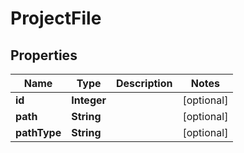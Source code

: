 
# ProjectFile

## Properties
Name | Type | Description | Notes
------------ | ------------- | ------------- | -------------
**id** | **Integer** |  |  [optional]
**path** | **String** |  |  [optional]
**pathType** | **String** |  |  [optional]



